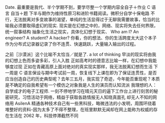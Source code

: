 Date. 最重要是我代、半个学期不到，要学尽整一个学期内容全自子＋作业 C 语言 自当＋题 下半与期作为维持性原习和进阶书籍阅读。微积分自学十保电路
不行，无法脱离对多变故事的渴望，单纯的生活显得过于无聊我需要故事，恰当的比喻我必须要取得虚幻的现实.
现实是在幻想之中的，网络、现实将失去任何界限，统一叙事结构
抽象化生活之现实，具体化幻想于现实、
Who am I? An engineer? A student? A hacker?
你看，你的想法、你的生活跨度太大这个本子作为分布式记录器记录了你不连贯、快速跳跃，大量输入输出的过程。

之前［沙漠派］这个比喻不太恰当／就是了. a lot of thinking
早淡的现实将由我的幻想上色而多姿多彩，引人入胜
正如高考时的德意志比喻一样，在幻想中我能够度过现
正如在青藏高原上面对绝对的真实现实那样，我无法脱离幻想而生活
下一周是 C 语言保设与期中考试前一周，恢复线下上课在即为了保证连贯性，是否应当创造自己的历史典型呢？去年三五月，我实现了奇迹，今年能否重现呢？本质是不确定的自我希望有一个模仿之对象我是人生的演员而认知流派
我理想的人：自学成才的电子工程师.
一刻不停地学习在晴元天日的逼下工作台上进行刻苦的秘密研究，习悟活动于网络，精益于获取各路情报无人知晓真面孔 却无人不知的网络用 AsilenA 精通各种技术自己有一些黑科技，略微违法的小发明，周围环绕着堆整好的资料-因为太多了不得不整理，在班里默默无闻却在网上能称为权威的存在生活在 2062 年，科技停滞截然不同
